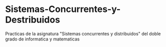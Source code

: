 # Sistemas-Concurrentes-y-Destribuidos
Practicas de la asignatura "Sistemas concurrentes y distribuidos" del doble grado de informatica y matematicas 
